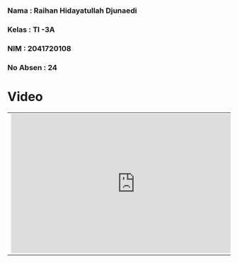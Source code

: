 ### **Nama**      : Raihan Hidayatullah Djunaedi
### **Kelas**     : TI -3A
### **NIM**       : 2041720108
### **No Absen**  : 24
# 

# Video

<table>
  <tr align="center">
    <td><iframe width="560" height="315" src="https://www.youtube.com/embed/uqWMwV3IB00" title="YouTube video player" frameborder="0" allow="accelerometer; autoplay; clipboard-write; encrypted-media; gyroscope; picture-in-picture" allowfullscreen></iframe><td>
  </tr>
 </table>

